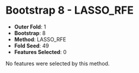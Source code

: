 # Bootstrap 8 - LASSO_RFE

- **Outer Fold**: 1
- **Bootstrap**: 8
- **Method**: LASSO_RFE
- **Fold Seed**: 49
- **Features Selected**: 0

No features were selected by this method.
